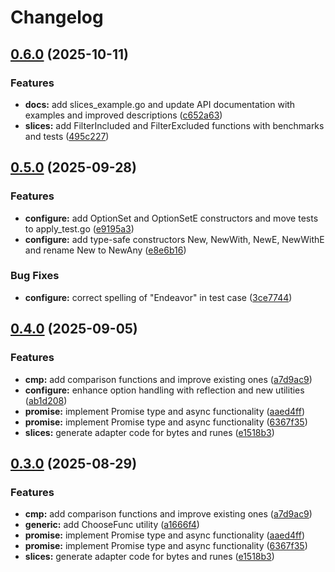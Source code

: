 # Changelog

## [0.6.0](https://github.com/goexts/generic/compare/v0.5.0...v0.6.0) (2025-10-11)


### Features

* **docs:** add slices_example.go and update API documentation with examples and improved descriptions ([c652a63](https://github.com/goexts/generic/commit/c652a635b7b82ef8753def09e408cf745e594b40))
* **slices:** add FilterIncluded and FilterExcluded functions with benchmarks and tests ([495c227](https://github.com/goexts/generic/commit/495c227bb74d202da6a8d48545501d59615f9b00))

## [0.5.0](https://github.com/goexts/generic/compare/v0.4.0...v0.5.0) (2025-09-28)


### Features

* **configure:** add OptionSet and OptionSetE constructors and move tests to apply_test.go ([e9195a3](https://github.com/goexts/generic/commit/e9195a35396a56562bb84e73d1e5ca132667a86e))
* **configure:** add type-safe constructors New, NewWith, NewE, NewWithE and rename New to NewAny ([e8e6b16](https://github.com/goexts/generic/commit/e8e6b1678c8c09285a9d9a08f608b3e437cb806d))


### Bug Fixes

* **configure:** correct spelling of "Endeavor" in test case ([3ce7744](https://github.com/goexts/generic/commit/3ce77445f008eda8d877e90fc839c53233127d7a))

## [0.4.0](https://github.com/goexts/generic/compare/v0.3.0...v0.4.0) (2025-09-05)


### Features

* **cmp:** add comparison functions and improve existing ones ([a7d9ac9](https://github.com/goexts/generic/commit/a7d9ac92bb8476c8a12c5905a082612738d946fe))
* **configure:** enhance option handling with reflection and new utilities ([ab1d208](https://github.com/goexts/generic/commit/ab1d208f7942c5d3f7240ed9386e5b5fd5912de1))
* **promise:** implement Promise type and async functionality ([aaed4ff](https://github.com/goexts/generic/commit/aaed4ffd4915ff92c774596a2757a4fec0b80992))
* **promise:** implement Promise type and async functionality ([6367f35](https://github.com/goexts/generic/commit/6367f359ecae84c12327c1d618e50be79a89c503))
* **slices:** generate adapter code for bytes and runes ([e1518b3](https://github.com/goexts/generic/commit/e1518b300839f94c118b1d452158e430b0861b7a))

## [0.3.0](https://github.com/goexts/generic/compare/v0.2.6...v0.3.0) (2025-08-29)


### Features

* **cmp:** add comparison functions and improve existing ones ([a7d9ac9](https://github.com/goexts/generic/commit/a7d9ac92bb8476c8a12c5905a082612738d946fe))
* **generic:** add ChooseFunc utility ([a1666f4](https://github.com/goexts/generic/commit/a1666f4ba72c73dae6e54c0e76edd62ab46d319a))
* **promise:** implement Promise type and async functionality ([aaed4ff](https://github.com/goexts/generic/commit/aaed4ffd4915ff92c774596a2757a4fec0b80992))
* **promise:** implement Promise type and async functionality ([6367f35](https://github.com/goexts/generic/commit/6367f359ecae84c12327c1d618e50be79a89c503))
* **slices:** generate adapter code for bytes and runes ([e1518b3](https://github.com/goexts/generic/commit/e1518b300839f94c118b1d452158e430b0861b7a))
